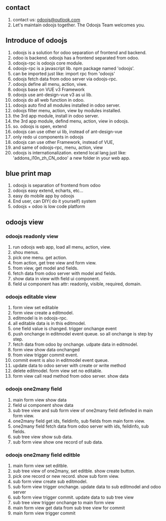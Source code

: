 ## contact

1. contact us: odoojs@outlook.com
2. Let's maintain odoojs together. The Odoojs Team welcomes you.

## Introduce of odoojs

1. odoojs is a solution for odoo separation of frontend and backend.
2. odoo is backend. odoojs has a frontend separated from odoo.
3. odoojs-rpc is odoojs core module.
4. odoojs-rpc is a javascript lib. npm package named 'odoojs'.
5. can be imported just like: import rpc from 'odoojs'
6. odoojs fetch data from odoo server via odoojs-rpc.
7. odoojs define all menu, action, viwe.
8. odoojs base on VUE v3 Framework
9. odoojs use ant-design-vue v3 as ui lib.
10. odoojs do all web function in odoo.
11. odoojs auto find all modules installed in odoo server.
12. odoojs filter menu, action, view by modules installed.
13. the 3rd app module, install in odoo server.
14. the 3rd app module, defind menu, action, view in odoojs.
15. so. odoojs is open, extend
16. odoojs can use other ui lib, instead of ant-design-vue
17. only redo ui components in odoojs
18. odoojs can use other Framework, instead of VUE,
19. and same of odoojs-rpc, menu, action, view
20. odoojs is internationalization. extend local lang just like: 'addons_i10n_zh_CN_odoo' a new folder in your web app.

## blue print map

1. odoojs is separation of frontend from odoo
2. odoojs easy extend, echarts, etc...
3. easy do mobile app by odoojs
4. End user, can DIY( do it yourself) system
5. odoojs + odoo is low code platform

## odoojs view

### odoojs readonly view

1. run odoojs web app, load all menu, action, view.
2. shou menus.
3. pick one menu. get action.
4. from action, get tree view and form view.
5. from view, get model and fields.
6. fetch data from odoo server with model and fields.
7. show data in view with field ui component.
8. field ui component has attr: readonly, visible, required, domain.

### odoojs editable view

1. form view set editable
2. form view create a editmodel.
3. editmodel is in odoojs-rpc.
4. all editable data is in this editmodel.
5. one field value is changed. trigger onchange event
6. push onchange in editmodel event queue. so all onchange is step by step.
7. fetch data from odoo by onchange. udpate data in editmodel.
8. form view show data onchanged
9. from view trigger commit event.
10. commit event is also in editmodel event queue.
11. update data to odoo server with create or write method
12. delete editmodel. form view set no editable.
13. form view call read method from odoo server. show data

### odoojs one2many field

1. main form view show data
2. field ui component show data
3. sub tree view and sub form view of one2many field definded in main form view.
4. one2many field get ids, fieldinfo, sub fields from main form view.
5. one2many field fetch data from odoo server with ids, feildinfo, sub fields.
6. sub tree view show sub data.
7. sub form view show one record of sub data.

### odoojs one2many field editble

1. main form view set editble.
2. sub tree view of one2many, set editble. show create button.
3. pick one record or new record. show sub form view.
4. sub form view create sub editmodel.
5. sub form view trigger onchange. update data to sub editmodel and odoo server
6. sub form view trigger commit. update data to sub tree view
7. sub tree view trigger onchange to main form view
8. main form view get data from sub tree view for commit
9. main form view trigger commit
